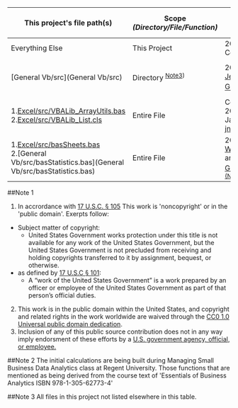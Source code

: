 |This project's file path(s)|Scope *(Directory/File/Function)*|Author(s) Attribution *(Year/Name)*|[Licence.md](Licence.md) Number/Title|
|---|---|---|---|
|Everything Else|This Project|2016-2017 Any Contributer|[GNU GPL 3.0](LICENSE.md#gnu-general-public-license)
|[General Vb/src](General Vb/src)|Directory <sup>[Note3](NOTICE.md#note-3))</sup>|2013-2015 [Jeremy D. Gerdes](mailto:jeremy.gerdes@navy.mil)<sup>[(Note1)](Notice.md#Note-1)</sup> |[1: Public Domain Dedication CC0 1.0] (LICENSE.md#attribution-license-1)|
|1.[Excel/src/VBALib_ArrayUtils.bas](Excel/src/VBALib_ArrayUtils.bas)<br>2.[Excel/src/VBALib_List.cls](Excel/src/VBALib_List.cls)  |Entire File|Copyright (c) 2012-2014+ James Nylen <jnylen@gmail.com>|[2:The MIT License (MIT)](LICENSE.md#attribution-license-2)|
|1.[Excel/src/basSheets.bas](Excel/src/basStatistics.bas)<br>2.[General Vb/src/basStatistics.bas](General Vb/src/basStatistics.bas)|Entire File|2016-2017 [William Young](mailto:wmyoung708@gmail.com) and [Jeremy D. Gerdes](mailto:jeremy.gerdes@navy.mil)<sup>[(Note1)](NOTICE.md#note-1) [(Note2)](NOTICE.md#note-2)</sup> |[1: Public Domain Dedication CC0 1.0] (LICENSE.md#attribution-license-1)|

##Note 1
1. In accrordance with [17 U.S.C. § 105](https://www.copyright.gov/title17/92chap1.html#105) This work is 'noncopyright' or in the 'public domain'. Exerpts follow:
  * Subject matter of copyright: 
    * United States Government works protection under this title is not available for any work of the United States Government, but the United States Government is not precluded from receiving and holding copyrights transferred to it by assignment, bequest, or otherwise.
  * as defined by [17 U.S.C § 101](https://www.copyright.gov/title17/92chap1.html#101):
    * A “work of the United States Government” is a work prepared by an officer or employee of the United States Government as part of that person’s official duties.
2. This work is in the public domain within the United States, and copyright and related rights in the work worldwide are waived through the [CC0 1.0 Universal public domain dedication](https://creativecommons.org/publicdomain/zero/1.0/).
3. Inclusion of any of this public source contribution does not in any way imply endorsment of these efforts by a [U.S. government agency, official, or employee.](https://www.usa.gov/government-works)

##Note 2
The initial calculations are being built during Managing Small Business Data Analytics class at Regent University. Those functions that are mentioned as being derived from the course text of 'Essentials of Business Analytics ISBN 978-1-305-62773-4' 

##Note 3
All files in this project not listed elsewhere in this table.
